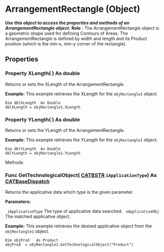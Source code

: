# ArrangementRectangle (Object)

**_Use this object to access the properties and methods of an ArrangementRectangle object._**
**Role** : The ArrangementRectangle object is a geometric shape used for defining Contours of Areas. The ArrangementRectangle is defined by width and length and its Product position (which is the min-x, min-y corner of the rectangle).

## Properties

### Property **XLength**( ) As double

Returns or sets the XLength of the ArrangementRectangle.

**Example:**      This example retrieves the XLength for the `objRectangle1` object.

```VBScript
Dim dblXLength  As Double
dblXLength = objRectangle1.XLength

```

### Property **YLength**( ) As double

Returns or sets the YLength of the ArrangementRectangle.

**Example:**      This example retrieves the YLength for the `objRectangle1` object.

```VBScript
Dim dblYLength  As Double
dblYLength = objRectangle1.YLength

```

Methods

### Func **GetTechnologicalObject**( [CATBSTR](../System/typedef_CATBSTR_8129.md)  `iApplicationType`) As [CATBaseDispatch](../System/interface_CATBaseDispatch_45333.md)

Returns the applicative data which type is the given parameter.

**Parameters:**

` iApplicationType`      The type of applicative data searched.
` oApplicativeObj`      The matched applicative object.

**Example:**      This example retrieves the desired applicative object from the `objRectangle1` object.

```VBScript
Dim objProd   As Product
objProd  = objRectangle1.GetTechnologicalObject("Product")

```